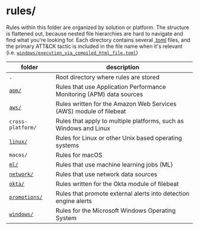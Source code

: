 # rules/

Rules within this folder are organized by solution or platform. The structure is flattened out, because nested file hierarchies are hard to navigate and find what you're looking for. Each directory contains several [.toml](https://github.com/toml-lang/toml) files, and the primary ATT&CK tactic is included in the file name when it's relevant (i.e. [`windows/execution_via_compiled_html_file.toml`](windows/execution_via_compiled_html_file.toml))

| folder                              |  description                                                         |
|-------------------------------------|----------------------------------------------------------------------|
| `.`                                 | Root directory where rules are stored                                |
| [`apm/`](apm)                       | Rules that use Application Performance Monitoring (APM) data sources |
| [`aws/`](aws)                       | Rules written for the Amazon Web Services (AWS) module of filebeat   |
| `cross-platform/`                   | Rules that apply to multiple platforms, such as Windows and Linux    |
| [`linux/`](linux)                   | Rules for Linux or other Unix based operating systems                |
| `macos/`                            | Rules for macOS                                                      |
| [`ml/`](ml)                         | Rules that use machine learning jobs (ML)                            |
| [`network/`](network)               | Rules that use network data sources                                  |
| [`okta/`](okta)                     | Rules written for the Okta module of filebeat                        |
| [`promotions/`](promotions)         | Rules that promote external alerts into detection engine alerts      |
| [`windows/`](windows)               | Rules for the Microsoft Windows Operating System                     |
